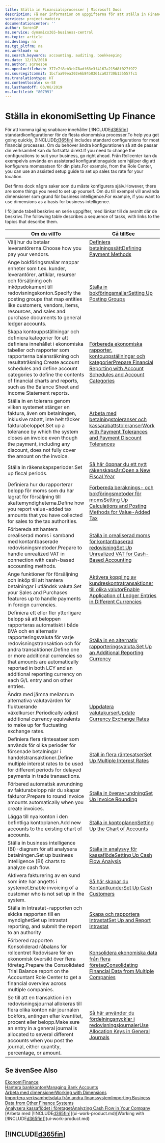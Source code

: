 ```yaml
---
title: Ställa in Financialsprocesser | Microsoft Docs
description: Få mer information om uppgifterna för att ställa in Finance i ditt företag som passar alla behov av redovisning, granskning eller bokföring.
services: project-madeira
documentationcenter: ''
author: SorenGP
ms.service: dynamics365-business-central
ms.topic: article
ms.devlang: na
ms.tgt_pltfrm: na
ms.workload: na
ms.search.keywords: accounting, auditing, bookkeeping
ms.date: 12/19/2018
ms.author: sgroespe
ms.openlocfilehash: 377e7f8eb3cb78adf68e3f4167a215d8f027f972
ms.sourcegitcommit: 1bcfaa99ea302e6b84b8361ca02730b135557fc1
ms.translationtype: HT
ms.contentlocale: sv-SE
ms.lasthandoff: 03/08/2019
ms.locfileid: "807991"
---
```

# <a name="setting-up-finance"></a><span data-ttu-id="a7c46-103">Ställa in ekonomi</span><span class="sxs-lookup"><span data-stu-id="a7c46-103">Setting Up Finance</span></span>
<span data-ttu-id="a7c46-104">För att komma igång snabbare innehåller [!INCLUDE[d365fin](includes/d365fin_md.md)] standardkonfigurationer för de flesta ekonomiska processer.</span><span class="sxs-lookup"><span data-stu-id="a7c46-104">To help you get going quickly, [!INCLUDE[d365fin](includes/d365fin_md.md)] includes standard configurations for most financial processes.</span></span> <span data-ttu-id="a7c46-105">Om du behöver ändra konfigurationen så att de passar din verksamhet kan du fortsätta direkt.</span><span class="sxs-lookup"><span data-stu-id="a7c46-105">If you need to change the configurations to suit your business, go right ahead.</span></span> <span data-ttu-id="a7c46-106">Från Rollcenter kan du exempelvis använda en assisterad konfigurationsguide som hjälper dig att konfigurera momssatsen för din plats.</span><span class="sxs-lookup"><span data-stu-id="a7c46-106">For example, from the Role Center, you can use an assisted setup guide to set up sales tax rate for your location.</span></span>  

<span data-ttu-id="a7c46-107">Det finns dock några saker som du måste konfigurera själv.</span><span class="sxs-lookup"><span data-stu-id="a7c46-107">However, there are some things you need to set up yourself.</span></span> <span data-ttu-id="a7c46-108">Om du till exempel vill använda dimensioner som grund för business intelligence.</span><span class="sxs-lookup"><span data-stu-id="a7c46-108">For example, if you want to use dimensions as a basis for business intelligence.</span></span>  

<span data-ttu-id="a7c46-109">I följande tabell beskrivs en serie uppgifter, med länkar till de avsnitt där de beskrivs.</span><span class="sxs-lookup"><span data-stu-id="a7c46-109">The following table describes a sequence of tasks, with links to the topics that describe them.</span></span>

| <span data-ttu-id="a7c46-110">Om du vill</span><span class="sxs-lookup"><span data-stu-id="a7c46-110">To</span></span> | <span data-ttu-id="a7c46-111">Gå till</span><span class="sxs-lookup"><span data-stu-id="a7c46-111">See</span></span> |
| --- | --- |
| <span data-ttu-id="a7c46-112">Välj hur du betalar leverantörerna.</span><span class="sxs-lookup"><span data-stu-id="a7c46-112">Choose how you pay your vendors.</span></span> |[<span data-ttu-id="a7c46-113">Definiera betalningssätt</span><span class="sxs-lookup"><span data-stu-id="a7c46-113">Defining Payment Methods</span></span>](finance-payment-methods.md) |
| <span data-ttu-id="a7c46-114">Ange bokföringsmallar mappar enheter som t.ex. kunder, leverantörer, artiklar, resurser och försäljning och inköpsdokument till redovisningskonton.</span><span class="sxs-lookup"><span data-stu-id="a7c46-114">Specify the posting groups that map entities like customers, vendors, items, resources, and sales and purchase documents to general ledger accounts.</span></span> |[<span data-ttu-id="a7c46-115">Ställa in bokföringsmallar</span><span class="sxs-lookup"><span data-stu-id="a7c46-115">Setting Up Posting Groups</span></span>](finance-posting-groups.md)|
|<span data-ttu-id="a7c46-116">Skapa kontouppställningar och definiera kategorier för att definiera innehållet i ekonomiska tabeller och rapporter som rapporterna balansräkning och resultaträkning.</span><span class="sxs-lookup"><span data-stu-id="a7c46-116">Create account schedules and define account categories to define the contents of financial charts and reports, such as the Balance Sheet and Income Statement reports.</span></span>|[<span data-ttu-id="a7c46-117">Förbereda ekonomiska rapporter, kontouppställningar och kategorier</span><span class="sxs-lookup"><span data-stu-id="a7c46-117">Prepare Financial Reporting with Account Schedules and Account Categories</span></span>](bi-how-work-account-schedule.md)|
|<span data-ttu-id="a7c46-118">Ställa in en tolerans genom vilken systemet stänger en faktura, även om betalningen, inklusive rabatt, inte helt täcker fakturabeloppet.</span><span class="sxs-lookup"><span data-stu-id="a7c46-118">Set up a tolerance by which the system closes an invoice even though the payment, including any discount, does not fully cover the amount on the invoice.</span></span>|[<span data-ttu-id="a7c46-119">Arbeta med betalningstoleranser och kassarabattstoleranser</span><span class="sxs-lookup"><span data-stu-id="a7c46-119">Work with Payment Tolerances and Payment Discount Tolerances</span></span>](finance-payment-tolerance-and-payment-discount-tolerance.md)|
| <span data-ttu-id="a7c46-120">Ställa in räkenskapsperioder.</span><span class="sxs-lookup"><span data-stu-id="a7c46-120">Set up fiscal periods.</span></span> |[<span data-ttu-id="a7c46-121">Så här öppnar du ett nytt räkenskapsår:</span><span class="sxs-lookup"><span data-stu-id="a7c46-121">Open a New Fiscal Year</span></span>](finance-how-open-new-fiscal-year.md) |
| <span data-ttu-id="a7c46-122">Definiera hur du rapporterar belopp för moms som du har lagrat för försäljning till skattemyndigheterna.</span><span class="sxs-lookup"><span data-stu-id="a7c46-122">Define how you report value-added tax amounts that you have collected for sales to the tax authorities.</span></span> |[<span data-ttu-id="a7c46-123">Förbereda beräknings- och bokföringsmetoder för moms</span><span class="sxs-lookup"><span data-stu-id="a7c46-123">Setting Up Calculations and Posting Methods for Value-Added Tax</span></span>](finance-setup-vat.md)|
|<span data-ttu-id="a7c46-124">Förbereda att hantera orealiserad moms i samband med kontantbaserade redovisningsmetoder.</span><span class="sxs-lookup"><span data-stu-id="a7c46-124">Prepare to handle unrealized VAT in connection with cash-based accounting methods.</span></span>|[<span data-ttu-id="a7c46-125">Ställa in orealiserad moms för kontantbaserad redovisning</span><span class="sxs-lookup"><span data-stu-id="a7c46-125">Set Up Unrealized VAT for Cash-Based Accounting</span></span>](finance-setup-unrealized-vat.md)|
| <span data-ttu-id="a7c46-126">Ange funktioner för försäljning och inköp till att hantera betalningar i utländsk valuta.</span><span class="sxs-lookup"><span data-stu-id="a7c46-126">Set your Sales and Purchases features up to handle payments in foreign currencies.</span></span>|[<span data-ttu-id="a7c46-127">Aktivera koppling av kundreskontratransaktioner till olika valutor</span><span class="sxs-lookup"><span data-stu-id="a7c46-127">Enable Application of Ledger Entries in Different Currencies</span></span>](finance-how-enable-application-ledger-entries-different-currencies.md)
|<span data-ttu-id="a7c46-128">Definiera ett eller fler ytterligare belopp så att beloppen rapporteras automatiskt i både BVA och en alternativ rapporteringsvaluta för varje redovisningstransaktion och för andra transaktioner.</span><span class="sxs-lookup"><span data-stu-id="a7c46-128">Define one or more additional currencies so that amounts are automatically reported in both LCY and an additional reporting currency on each G/L entry and on other entries.</span></span>|[<span data-ttu-id="a7c46-129">Ställa in en alternativ rapporteringsvaluta.</span><span class="sxs-lookup"><span data-stu-id="a7c46-129">Set Up an Additional Reporting Currency</span></span>](finance-how-setup-additional-currencies.md)|
|<span data-ttu-id="a7c46-130">Ändra med jämna mellanrum alternativa valutavärden för fluktuerande växelkurser.</span><span class="sxs-lookup"><span data-stu-id="a7c46-130">Periodically adjust additional currency equivalents to make up for fluctuating exchange rates.</span></span>|[<span data-ttu-id="a7c46-131">Uppdatera valutakurser</span><span class="sxs-lookup"><span data-stu-id="a7c46-131">Update Currency Exchange Rates</span></span>](finance-how-update-currencies.md)|
|<span data-ttu-id="a7c46-132">Definiera flera räntesatser som används för olika perioder för försenade betalningar i handelstransaktioner.</span><span class="sxs-lookup"><span data-stu-id="a7c46-132">Define multiple interest rates to be used for different periods for delayed payments in trade transactions.</span></span>|[<span data-ttu-id="a7c46-133">Ställ in flera räntesatser</span><span class="sxs-lookup"><span data-stu-id="a7c46-133">Set Up Multiple Interest Rates</span></span>](finance-how-to-set-up-multiple-interest-rates.md)|
|<span data-ttu-id="a7c46-134">Förbered automatisk avrundning av fakturabelopp när du skapar fakturor.</span><span class="sxs-lookup"><span data-stu-id="a7c46-134">Prepare to round invoice amounts automatically when you create invoices.</span></span>|[<span data-ttu-id="a7c46-135">Ställa in överavrundning</span><span class="sxs-lookup"><span data-stu-id="a7c46-135">Set Up Invoice Rounding</span></span>](finance-set-up-invoice-rounding.md)|
| <span data-ttu-id="a7c46-136">Lägga till nya konton i den befintliga kontoplanen.</span><span class="sxs-lookup"><span data-stu-id="a7c46-136">Add new accounts to the existing chart of accounts.</span></span> |[<span data-ttu-id="a7c46-137">Ställa in kontoplanen</span><span class="sxs-lookup"><span data-stu-id="a7c46-137">Setting Up the Chart of Accounts</span></span>](finance-setup-chart-accounts.md) |
| <span data-ttu-id="a7c46-138">Ställa in business intelligence (BI)-diagram för att analysera betalningen.</span><span class="sxs-lookup"><span data-stu-id="a7c46-138">Set up business intelligence (BI) charts to analyze cash flow.</span></span> |[<span data-ttu-id="a7c46-139">Ställa in analysvy för kassaflöde</span><span class="sxs-lookup"><span data-stu-id="a7c46-139">Setting Up Cash Flow Analysis</span></span>](finance-setup-cash-flow-analyses.md) |
|<span data-ttu-id="a7c46-140">Aktivera fakturering av en kund som inte har angetts i systemet.</span><span class="sxs-lookup"><span data-stu-id="a7c46-140">Enable invoicing of a customer who is not set up in the system.</span></span>|[<span data-ttu-id="a7c46-141">Så här skapar du Kontantkunder</span><span class="sxs-lookup"><span data-stu-id="a7c46-141">Set Up Cash Customers</span></span>](finance-how-to-set-up-cash-customers.md)|
| <span data-ttu-id="a7c46-142">Ställa in Intrastat-rapporten och skicka rapporten till en myndighet</span><span class="sxs-lookup"><span data-stu-id="a7c46-142">Set up Intrastat reporting, and submit the report to an authority</span></span> | [<span data-ttu-id="a7c46-143">Skapa och rapportera Intrastat</span><span class="sxs-lookup"><span data-stu-id="a7c46-143">Set Up and Report Intrastat</span></span>](finance-how-setup-report-intrastat.md)|
|<span data-ttu-id="a7c46-144">Förbered rapporten Konsoliderad råbalans för rollcentret Redovisare för en ekonomisk översikt över flera företag.</span><span class="sxs-lookup"><span data-stu-id="a7c46-144">Prepare the Consolidated Trial Balance report on the Accountant Role Center to get a financial overview across multiple companies.</span></span>|[<span data-ttu-id="a7c46-145">Konsolidera ekonomiska data från flera företag</span><span class="sxs-lookup"><span data-stu-id="a7c46-145">Consolidating Financial Data from Multiple Companies</span></span>](finance-consolidated-company-reporting.md)|
|<span data-ttu-id="a7c46-146">Se till att en transaktion i en redovisningsjournal allokeras till flera olika konton när journalen bokförs, antingen efter kvantitet, procent eller belopp.</span><span class="sxs-lookup"><span data-stu-id="a7c46-146">Make sure an entry in a general journal is allocated to several different accounts when you post the journal, either quantity, percentage, or amount.</span></span>|[<span data-ttu-id="a7c46-147">Så här använder du fördelningsnycklar i redovisningsjournaler</span><span class="sxs-lookup"><span data-stu-id="a7c46-147">Use Allocation Keys in General Journals</span></span>](ui-how-use-allocation-keys-general-journals.md)|

## <a name="see-also"></a><span data-ttu-id="a7c46-148">Se även</span><span class="sxs-lookup"><span data-stu-id="a7c46-148">See Also</span></span>
[<span data-ttu-id="a7c46-149">Ekonomi</span><span class="sxs-lookup"><span data-stu-id="a7c46-149">Finance</span></span>](finance.md)  
[<span data-ttu-id="a7c46-150">Hantera bankkonton</span><span class="sxs-lookup"><span data-stu-id="a7c46-150">Managing Bank Accounts</span></span>](bank-manage-bank-accounts.md)  
[<span data-ttu-id="a7c46-151">Arbeta med dimensioner</span><span class="sxs-lookup"><span data-stu-id="a7c46-151">Working with Dimensions</span></span>](finance-dimensions.md)  
[<span data-ttu-id="a7c46-152">Importera verksamhetsdata från andra finanssystem</span><span class="sxs-lookup"><span data-stu-id="a7c46-152">Importing Business Data from Other Finance Systems</span></span>](across-import-data-configuration-packages.md)  
[<span data-ttu-id="a7c46-153">Analysera kassaflödet i företaget</span><span class="sxs-lookup"><span data-stu-id="a7c46-153">Analyzing Cash Flow in Your Company</span></span>](finance-analyze-cash-flow.md)  
<span data-ttu-id="a7c46-154">[Arbeta med [!INCLUDE[d365fin](includes/d365fin_md.md)]](ui-work-product.md)</span><span class="sxs-lookup"><span data-stu-id="a7c46-154">[Working with [!INCLUDE[d365fin](includes/d365fin_md.md)]](ui-work-product.md)</span></span>  

## [!INCLUDE[d365fin](includes/free_trial_md.md)]  
